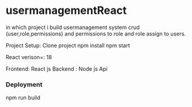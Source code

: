 # usermanagementReact
in which project i build usermanagement system crud (user,role,permissions) and permissions to role and role assign to users.



 Project Setup: 
 Clone project
 npm install 
 npm start


React verison=: 18

Frontend: React js
Backend : Node js Api


### Deployment

npm run build

